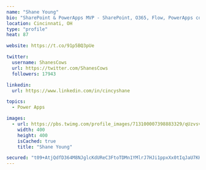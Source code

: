 ```yaml
---
name: "Shane Young"
bio: "SharePoint & PowerApps MVP - SharePoint, O365, Flow, PowerApps consulting? @PowerApps911 | Pure Snark? You found it."
location: Cincinnati, OH
type: "profile"
heat: 87

website: https://t.co/91p5BQ3pUe

twitter:
  username: ShanesCows
  url: https://twitter.com/ShanesCows
  followers: 17943

linkedin:
  url: https://www.linkedin.com/in/cincyshane

topics:
  - Power Apps

images:
  - url: https://pbs.twimg.com/profile_images/713100007398883329/qUzvsvQ3_400x400.jpg
    width: 400
    height: 400
    isCached: true
    title: "Shane Young"

secured: "t09+AtjQdfD364M8NJglcKdUReC3FtoTDMn1YMlrJ7HJi1ppxXx0tIqJaU7KHk/rr9eH4FaKEmtwb9kU/ZC8W+dmBJesUjyLJWxQSC1IMiBDGL0LbpLeIYq3X43Hq/hXexcp5rTYH0n7/FNSsIuREXn6UU0abjX3jbl4A/1S87KHJGDtq64hciqXjksHBO2LFd2QwP5TtWUiy4OSDSxzvFhuXTkzuWYk+v82kMan6uczgDToFb/5ITIyyL2uO9xPq1n1mwwLxJ9WXFrK5s2kgSBUBZSXamvSVSqDmd/IGkNDC4ctOmtVRwoHcWStiCTCDfzvqQOH2EEDoBqBfUit93KVyTO6HZPo28DsJ0VI+uUlaNiKc73rlriQOBWdsau8eYycoRJCsVYBBqtoTDes8nZydjJvGVk1xQM3oWgH+B4=;iYb+QKn9tbO4PgE0CJAq4Q=="
---
```


